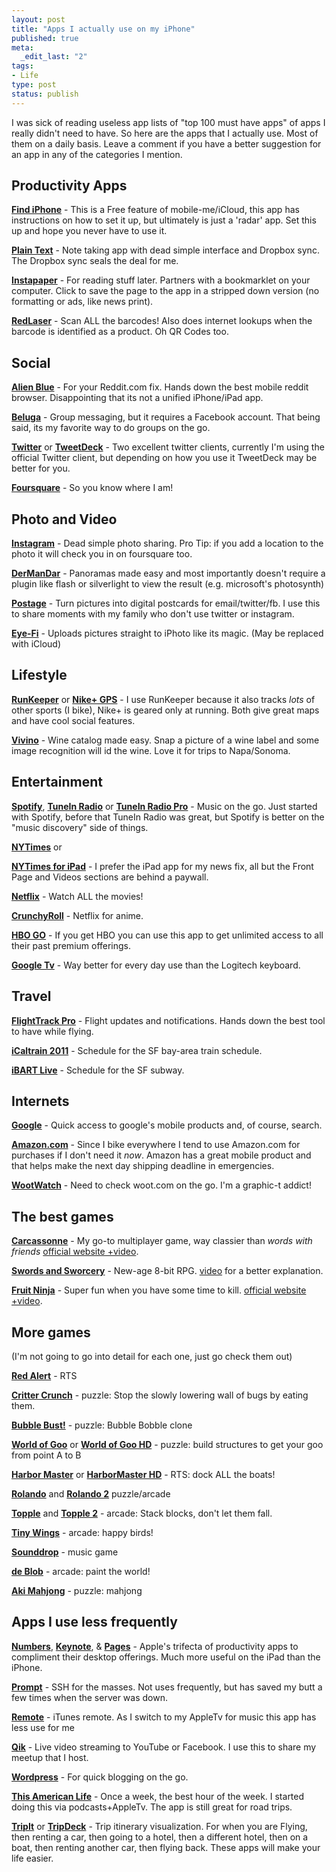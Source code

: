 ```yaml
---
layout: post
title: "Apps I actually use on my iPhone"
published: true
meta:
  _edit_last: "2"
tags:
- Life
type: post
status: publish
---
```

I was sick of reading useless app lists of "top 100 must have apps" of apps I really didn't need to have. So here are the apps that I actually use. Most of them on a daily basis. Leave a comment if you have a better suggestion for an app in any of the categories I mention.


## Productivity Apps

**[Find iPhone](http://itunes.apple.com/us/app/find-my-iphone/id376101648?mt=8&uo=4&partnerId=30&siteID=A78DAlWI4Vw)** - This is a Free feature of mobile-me/iCloud, this app has instructions on how to set it up, but ultimately is just a 'radar' app. Set this up and hope you never have to use it.

**[Plain Text](http://itunes.apple.com/us/app/plaintext-dropbox-text-editing/id391254385?mt=8&uo=4&partnerId=30&siteID=A78DAlWI4Vw)** - Note taking app with dead simple interface and Dropbox sync. The Dropbox sync seals the deal for me.

**[Instapaper](http://itunes.apple.com/us/app/instapaper/id288545208?mt=8&uo=4&partnerId=30&siteID=A78DAlWI4Vw)** - For reading stuff later. Partners with a bookmarklet on your computer. Click to save the page to the app in a stripped down version (no formatting or ads, like news print).

**[RedLaser](http://itunes.apple.com/us/app/redlaser-barcode-scanner-qr/id312720263?mt=8&uo=4&partnerId=30&siteID=A78DAlWI4Vw)** - Scan ALL the barcodes! Also does internet lookups when the barcode is identified as a product. Oh QR Codes too.


## Social

**[Alien Blue](http://itunes.apple.com/us/app/alien-blue-reddit-client-unofficial/id370144106?mt=8&uo=4&partnerId=30&siteID=A78DAlWI4Vw)** - For your Reddit.com fix. Hands down the best mobile reddit browser. Disappointing that its not a unified iPhone/iPad app.

**[Beluga](http://itunes.apple.com/us/app/beluga/id396989400?mt=8&uo=4&partnerId=30&siteID=A78DAlWI4Vw)** - Group messaging, but it requires a Facebook account. That being said, its my favorite way to do  groups on the go.

**[Twitter](http://itunes.apple.com/us/app/twitter/id333903271?mt=8&uo=4&partnerId=30&siteID=A78DAlWI4Vw)** or **[TweetDeck](http://itunes.apple.com/us/app/tweetdeck/id429654148?mt=8&uo=4&partnerId=30&siteID=A78DAlWI4Vw)** - Two excellent twitter clients, currently I'm using the official Twitter client, but depending on how you use it TweetDeck may be better for you.

**[Foursquare](http://itunes.apple.com/us/app/foursquare/id306934924?mt=8&uo=4&partnerId=30&siteID=A78DAlWI4Vw)** - So you know where I am!

## Photo and Video


**[Instagram](http://itunes.apple.com/us/app/instagram/id389801252?mt=8&uo=4&partnerId=30&siteID=A78DAlWI4Vw)** - Dead simple photo sharing. Pro Tip: if you add a location to the photo it will check you in on foursquare too.

**[DerManDar](http://itunes.apple.com/us/app/dermandar/id441183050?mt=8&uo=4&partnerId=30&siteID=A78DAlWI4Vw)** - Panoramas made easy and most importantly doesn't require a plugin like flash or silverlight to view the result (e.g. microsoft's photosynth)

**[Postage](http://itunes.apple.com/us/app/postage-postcards/id312231322?mt=8&uo=4&partnerId=30&siteID=A78DAlWI4Vw)** - Turn pictures into digital postcards for email/twitter/fb. I use this to share moments with my family who don't use twitter or instagram.

**[Eye-Fi](http://itunes.apple.com/us/app/eye-fi/id306011124?mt=8&uo=4&partnerId=30&siteID=A78DAlWI4Vw)** - Uploads pictures straight to iPhoto like its magic. (May be replaced with iCloud)


## Lifestyle

**[RunKeeper](http://itunes.apple.com/us/app/runkeeper/id300235330?mt=8&uo=4&partnerId=30&siteID=A78DAlWI4Vw)** or **[Nike+ GPS](http://itunes.apple.com/us/app/nike-gps/id387771637?mt=8&uo=4&partnerId=30&siteID=A78DAlWI4Vw)** - I use RunKeeper because it also tracks _lots_ of other sports (I bike), Nike+ is geared only at running. Both give great maps and have cool social features.

**[Vivino](http://itunes.apple.com/us/app/vivino/id414461255?mt=8&uo=4&partnerId=30&siteID=A78DAlWI4Vw)** - Wine catalog made easy. Snap a picture of a wine label and some image recognition will id the wine. Love it for trips to Napa/Sonoma.


## Entertainment

**[Spotify](http://itunes.apple.com/us/app/spotify/id324684580?mt=8&uo=4&partnerId=30&siteID=A78DAlWI4Vw)**, **[TuneIn Radio](http://itunes.apple.com/us/app/tunein-radio/id418987775?mt=8&uo=4&partnerId=30&siteID=A78DAlWI4Vw)** or **[TuneIn Radio Pro](http://itunes.apple.com/us/app/tunein-radio-pro/id319295332?mt=8&uo=4&partnerId=30&siteID=A78DAlWI4Vw)** - Music on the go. Just started with Spotify, before that TuneIn Radio was great, but Spotify is better on the "music discovery" side of things.

**[NYTimes](http://itunes.apple.com/us/app/nytimes/id284862083?mt=8&uo=4&partnerId=30&siteID=A78DAlWI4Vw)** or

**[NYTimes for iPad](http://itunes.apple.com/us/app/nytimes-for-ipad/id357066198?mt=8&uo=4&partnerId=30&siteID=A78DAlWI4Vw)** - I prefer the iPad app for my news fix, all but the Front Page and Videos sections are behind a paywall.

**[Netflix](http://itunes.apple.com/us/app/netflix/id363590051?mt=8&uo=4&partnerId=30&siteID=A78DAlWI4Vw)** - Watch ALL the movies!

**[CrunchyRoll](http://itunes.apple.com/us/app/crunchyroll-watch-anime-drama/id329913454?mt=8&uo=4&partnerId=30&siteID=A78DAlWI4Vw)** - Netflix for anime.

**[HBO GO](http://itunes.apple.com/us/app/hbo-go/id429775439?mt=8&uo=4&partnerId=30&siteID=A78DAlWI4Vw)** - If you get HBO you can use this app to get unlimited access to all their past premium offerings.

**[Google Tv](http://itunes.apple.com/us/app/google-tv-remote/id422137859?mt=8&uo=4&partnerId=30&siteID=A78DAlWI4Vw)** - Way better for every day use than the Logitech keyboard.


## Travel

**[FlightTrack Pro](http://itunes.apple.com/us/app/id302325893?mt=8&uo=4&partnerId=30&siteID=A78DAlWI4Vw)** - Flight updates and notifications. Hands down the best tool to have while flying.

**[iCaltrain 2011](http://itunes.apple.com/us/app/icaltrain-caltrain-2011/id292281611?mt=8&uo=4&partnerId=30&siteID=A78DAlWI4Vw)** - Schedule for the SF bay-area train schedule.

**[iBART Live](http://itunes.apple.com/us/app/ibart-free/id288656960?mt=8&uo=4&partnerId=30&siteID=A78DAlWI4Vw)** - Schedule for the SF subway.


## Internets

**[Google](http://itunes.apple.com/us/app/google-search/id284815942?mt=8&uo=4&partnerId=30&siteID=A78DAlWI4Vw)** - Quick access to google's mobile products and, of course, search.

**[Amazon.com](http://itunes.apple.com/us/app/amazon-mobile/id297606951?mt=8&uo=4&partnerId=30&siteID=A78DAlWI4Vw)** - Since I bike everywhere I tend to use Amazon.com for purchases if I don't need it _now_. Amazon has a great mobile product and that helps make the next day shipping deadline in emergencies.

**[WootWatch](http://itunes.apple.com/us/app/wootwatch/id288946910?mt=8&uo=4&partnerId=30&siteID=A78DAlWI4Vw)** - Need to check woot.com on the go. I'm a graphic-t addict!


## The best games

**[Carcassonne](http://itunes.apple.com/us/app/carcassonne/id375295479?mt=8&uo=4&partnerId=30&siteID=A78DAlWI4Vw)** - My go-to multiplayer game, way classier than _words with friends_ [official website +video](http://carcassonneapp.com/).

**[Swords and Sworcery](http://itunes.apple.com/us/app/superbrothers-sword-sworcery/id424912055?mt=8&uo=4&partnerId=30&siteID=A78DAlWI4Vw)** - New-age 8-bit RPG. [video](http://vimeo.com/10066962) for a better explanation.

**[Fruit Ninja](http://itunes.apple.com/us/app/fruit-ninja/id362949845?mt=8&uo=4&partnerId=30&siteID=A78DAlWI4Vw)** - Super fun when you have some time to kill. [official website +video](http://www.fruitninja.com/).


## More games

(I'm not going to go into detail for each one, just go check them out)

**[Red Alert](http://itunes.apple.com/us/app/command-conquer-red-alert/id333225329?mt=8&uo=4&partnerId=30&siteID=A78DAlWI4Vw)** - RTS

**[Critter Crunch](http://itunes.apple.com/us/app/critter-crunch/id296708255?mt=8&uo=4&partnerId=30&siteID=A78DAlWI4Vw)** - puzzle: Stop the slowly lowering wall of bugs by eating them.

**[Bubble Bust!](http://itunes.apple.com/us/app/bubble-bust!/id407998895?mt=8&uo=4&partnerId=30&siteID=A78DAlWI4Vw)** - puzzle: Bubble Bobble clone

**[World of Goo](http://itunes.apple.com/us/app/world-of-goo/id415997203?mt=8&uo=4&partnerId=30&siteID=A78DAlWI4Vw)** or **[World of Goo HD](http://itunes.apple.com/us/app/world-of-goo-hd/id401301276?mt=8&uo=4&partnerId=30&siteID=A78DAlWI4Vw)** - puzzle: build structures to get your goo from point A to B

**[Harbor Master](http://itunes.apple.com/us/app/harbor-master/id313014213?mt=8&uo=4&partnerId=30&siteID=A78DAlWI4Vw)** or **[HarborMaster HD](http://itunes.apple.com/us/app/harbor-master-hd/id363658120?mt=8&uo=4&partnerId=30&siteID=A78DAlWI4Vw)** - RTS: dock ALL the boats!

**[Rolando](http://itunes.apple.com/us/app/rolando/id299461156?mt=8&uo=4&partnerId=30&siteID=A78DAlWI4Vw)** and **[Rolando 2](http://itunes.apple.com/us/app/rolando-2-quest-for-golden/id321084051?mt=8&uo=4&partnerId=30&siteID=A78DAlWI4Vw)** puzzle/arcade

**[Topple](http://itunes.apple.com/us/app/topple/id293620666?mt=8&uo=4&partnerId=30&siteID=A78DAlWI4Vw)** and **[Topple 2](http://itunes.apple.com/us/app/topple-2/id307196801?mt=8&uo=4&partnerId=30&siteID=A78DAlWI4Vw)** - arcade: Stack blocks, don't let them fall.

**[Tiny Wings](http://itunes.apple.com/us/app/tiny-wings/id417817520?mt=8&uo=4&partnerId=30&siteID=A78DAlWI4Vw)** - arcade: happy birds!

**[Sounddrop](http://itunes.apple.com/us/app/soundrop/id364871590?mt=8&uo=4&partnerId=30&siteID=A78DAlWI4Vw)** - music game

**[de Blob](http://itunes.apple.com/us/app/de-blob/id285126469?mt=8&uo=4&partnerId=30&siteID=A78DAlWI4Vw)** - arcade: paint the world!

**[Aki Mahjong](http://itunes.apple.com/us/app/aki-mahjong/id284539927?mt=8&uo=4&partnerId=30&siteID=A78DAlWI4Vw)** - puzzle: mahjong


## Apps I use less frequently

**[Numbers](http://itunes.apple.com/us/app/numbers/id361304891?mt=8&uo=4&partnerId=30&siteID=A78DAlWI4Vw)**, **[Keynote](http://itunes.apple.com/us/app/keynote/id361285480?mt=8&uo=4&partnerId=30&siteID=A78DAlWI4Vw)**, & **[Pages](http://itunes.apple.com/us/app/pages/id361309726?mt=8&uo=4&partnerId=30&siteID=A78DAlWI4Vw)** - Apple's trifecta of productivity apps to compliment their desktop offerings. Much more useful on the iPad than the iPhone.

**[Prompt](http://itunes.apple.com/us/app/prompt/id421507115?mt=8&uo=4&partnerId=30&siteID=A78DAlWI4Vw)** - SSH for the masses. Not uses frequently, but has saved my butt a few times when the server was down.

**[Remote](http://itunes.apple.com/us/app/remote/id284417350?mt=8&uo=4&partnerId=30&siteID=A78DAlWI4Vw)** - iTunes remote. As I switch to my AppleTv for music this app has less use for me

**[Qik](http://itunes.apple.com/us/app/qik-video/id439715497?mt=8&uo=4&partnerId=30&siteID=A78DAlWI4Vw)** - Live video streaming to YouTube or Facebook. I use this to share my meetup that I host.

**[Wordpress](http://itunes.apple.com/us/app/wordpress/id335703880?mt=8&uo=4&partnerId=30&siteID=A78DAlWI4Vw)** - For quick blogging on the go.

**[This American Life](http://itunes.apple.com/us/app/this-american-life/id348530331?mt=8&uo=4&partnerId=30&siteID=A78DAlWI4Vw)** - Once a week, the best hour of the week. I started doing this via podcasts+AppleTv. The app is still great for road trips.

**[TripIt](http://itunes.apple.com/us/app/tripit-travel-organizer/id311035142?mt=8&uo=4&partnerId=30&siteID=A78DAlWI4Vw)** or **[TripDeck](http://itunes.apple.com/us/app/id338048730?mt=8&uo=4&partnerId=30&siteID=A78DAlWI4Vw)** - Trip itinerary visualization. For when you are Flying, then renting a car, then going to a hotel, then a different hotel, then on a boat, then renting another car, then flying back. These apps will make your life easier.
